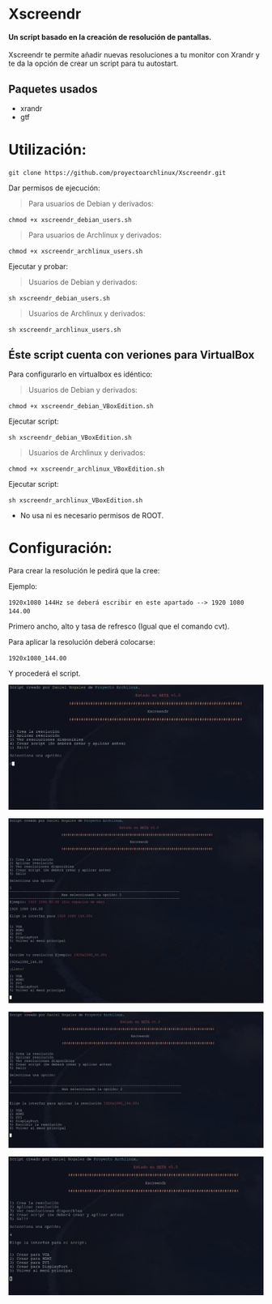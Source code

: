 # Xscreendr
#### Un script basado en la creación de resolución de pantallas.

Xscreendr te permite añadir nuevas resoluciones a tu monitor con Xrandr y te da la opción de crear un script para tu autostart.

## Paquetes usados

- xrandr
- gtf

# Utilización:

`git clone https://github.com/proyectoarchlinux/Xscreendr.git`

Dar permisos de ejecución:

> Para usuarios de Debian y derivados:

`chmod +x xscreendr_debian_users.sh`

> Para usuarios de Archlinux y derivados:

`chmod +x xscreendr_archlinux_users.sh`

Ejecutar y probar:

> Usuarios de Debian y derivados:

`sh xscreendr_debian_users.sh`

> Usuarios de Archlinux y derivados:

`sh xscreendr_archlinux_users.sh`

## Éste script cuenta con veriones para VirtualBox

Para configurarlo en virtualbox es idéntico:

> Usuarios de Debian y derivados:

`chmod +x xscreendr_debian_VBoxEdition.sh`

Ejecutar script:

`sh xscreendr_debian_VBoxEdition.sh`

> Usuarios de Archlinux y derivados:

`chmod +x xscreendr_archlinux_VBoxEdition.sh`

Ejecutar script:

`sh xscreendr_archlinux_VBoxEdition.sh`

- No usa ni es necesario permisos de ROOT.

# Configuración:

Para crear la resolución le pedirá que la cree:

Ejemplo:

`1920x1080 144Hz se deberá escribir en este apartado --> 1920 1080 144.00`

Primero ancho, alto y tasa de refresco (Igual que el comando cvt).

Para aplicar la resolución deberá colocarse:

`1920x1080_144.00`

Y procederá el script.

<img src="https://raw.githubusercontent.com/proyectoarchlinux/Xscreendr/master/script.png"></img>


<img src="https://raw.githubusercontent.com/proyectoarchlinux/Xscreendr/master/script2.png"></img>


<img src="https://raw.githubusercontent.com/proyectoarchlinux/Xscreendr/master/script3.png"></img>


<img src="https://raw.githubusercontent.com/proyectoarchlinux/Xscreendr/master/script4.png"></img>

